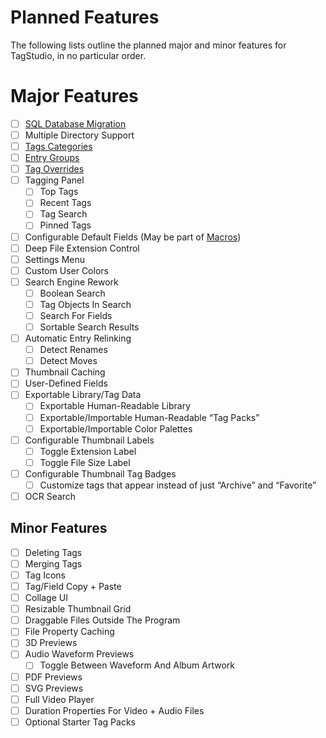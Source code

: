 # Planned Features

The following lists outline the planned major and minor features for TagStudio, in no particular order.

# Major Features

- [ ] [SQL Database Migration](../updates/db_migration.md)
- [ ] Multiple Directory Support
- [ ] [Tags Categories](../library/tag_categories.md)
- [ ] [Entry Groups](../library/entry_groups.md)
- [ ] [Tag Overrides](../library/tag_overrides.md)
- [ ] Tagging Panel
    - [ ] Top Tags
    - [ ] Recent Tags
    - [ ] Tag Search
    - [ ] Pinned Tags
- [ ] Configurable Default Fields (May be part of [Macros](../utilities/macro.md))
- [ ] Deep File Extension Control
- [ ] Settings Menu
- [ ] Custom User Colors
- [ ] Search Engine Rework
    - [ ] Boolean Search
    - [ ] Tag Objects In Search
    - [ ] Search For Fields
    - [ ] Sortable Search Results
- [ ] Automatic Entry Relinking
    - [ ] Detect Renames
    - [ ] Detect Moves
- [ ] Thumbnail Caching
- [ ] User-Defined Fields
- [ ] Exportable Library/Tag Data
    - [ ] Exportable Human-Readable Library
    - [ ] Exportable/Importable Human-Readable “Tag Packs”
    - [ ] Exportable/Importable Color Palettes
- [ ] Configurable Thumbnail Labels
    - [ ] Toggle Extension Label
    - [ ] Toggle File Size Label
- [ ] Configurable Thumbnail Tag Badges
    - [ ] Customize tags that appear instead of just “Archive” and “Favorite”
- [ ] OCR Search

## Minor Features

- [ ] Deleting Tags
- [ ] Merging Tags
- [ ] Tag Icons
- [ ] Tag/Field Copy + Paste
- [ ] Collage UI
- [ ] Resizable Thumbnail Grid
- [ ] Draggable Files Outside The Program
- [ ] File Property Caching
- [ ] 3D Previews
- [ ] Audio Waveform Previews
    - [ ] Toggle Between Waveform And Album Artwork
- [ ] PDF Previews
- [ ] SVG Previews
- [ ] Full Video Player
- [ ] Duration Properties For Video + Audio Files
- [ ] Optional Starter Tag Packs

